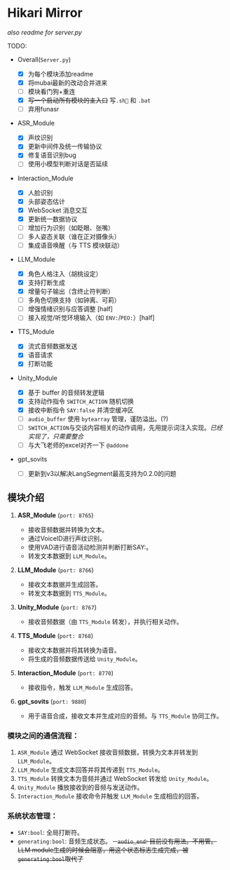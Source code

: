 # Hikari Mirror
*also readme for server.py*

TODO:
* Overall(`Server.py`)

   - [x] 为每个模块添加readme
   - [x] 将mubai最新的改动合并进来
   - [ ] 模块看门狗+重连
   - [x] ~~写一个启动所有模块的主入口~~ 写`.sh🍥` 和 `.bat`
   - [ ] 弃用funasr

* ASR_Module

   - [x] 声纹识别
   - [x] 更新中间件及统一传输协议
   - [x] 修复语音识别bug
   - [ ] 使用小模型判断对话是否延续
   
* Interaction_Module

   - [x] 人脸识别
   - [x] 头部姿态估计
   - [x] WebSocket 消息交互
   - [x] 更新统一数据协议
   - [ ] 增加行为识别（如眨眼、张嘴）
   - [ ] 多人姿态关联（谁在正对摄像头）
   - [ ] 集成语音唤醒（与 TTS 模块联动）

* LLM_Module

   - [x] 角色人格注入（胡桃设定）
   - [x] 支持打断生成
   - [x] 增量句子输出（含终止符判断）
   - [ ] 多角色切换支持（如钟离、可莉）
   - [ ] 增强情绪识别与应答调整 [half]
   - [ ] 接入视觉/听觉环境输入（如 `ENV:`/`PEO:`）[half]

* TTS_Module

   - [x] 流式音频数据发送
   - [x] 语音请求
   - [x] 打断功能

* Unity_Module

   - [x] 基于 buffer 的音频转发逻辑
   - [x] 支持动作指令 `SWITCH_ACTION` 随机切换
   - [x] 接收中断指令 `SAY:false` 并清空缓冲区
   - [ ] `audio_buffer` 使用 `bytearray` 管理，谨防溢出。(?)
   - [ ] `SWITCH_ACTION`与交谈内容相关的动作调用，先用提示词注入实现。*已经实现了，只需要整合*
   - [ ] 与大飞老师的excel对齐一下 `@addone`

* gpt_sovits

    - [ ] 更新到v3以解决LangSegment最高支持为0.2.0的问题

## 模块介绍
1. **ASR_Module** (`port: 8765`)
   - 接收音频数据并转换为文本。
   - 通过VoiceID进行声纹识别。
   - 使用VAD进行语音活动检测并判断打断SAY:。
   - 转发文本数据到 `LLM_Module`。
   
2. **LLM_Module** (`port: 8766`)
   - 接收文本数据并生成回答。
   - 转发文本数据到 `TTS_Module`。

3. **Unity_Module** (`port: 8767`)
   - 接收音频数据（由 `TTS_Module` 转发），并执行相关动作。
   
4. **TTS_Module** (`port: 8768`)
   - 接收文本数据并将其转换为语音。
   - 将生成的音频数据传送给 `Unity_Module`。

5. **Interaction_Module** (`port: 8770`)
   - 接收指令，触发 `LLM_Module` 生成回答。

6. **gpt_sovits** (`port: 9880`)
   - 用于语音合成，接收文本并生成对应的音频。与 `TTS_Module` 协同工作。
    
### 模块之间的通信流程：
1. `ASR_Module` 通过 WebSocket 接收音频数据，转换为文本并转发到 `LLM_Module`。
2. `LLM_Module` 生成文本回答并将其传递到 `TTS_Module`。
3. `TTS_Module` 转换文本为音频并通过 WebSocket 转发给 `Unity_Module`。
4. `Unity_Module` 播放接收到的音频与发送动作。
5. `Interaction_Module` 接收命令并触发 `LLM_Module` 生成相应的回答。

### 系统状态管理：
- `SAY:bool`: 全局打断符。
- `generating:bool`: 音频生成状态。
~~- `audio_end`: 目前没有用法。不用管。  LLM module生成的时候会阻塞，用这个状态标志生成完成，被`generating:bool`取代了~~


